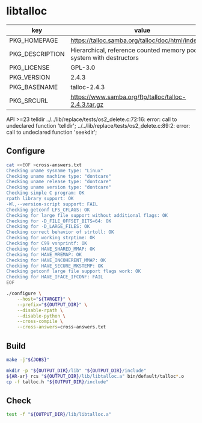 # libtalloc

| key             | value                                                               |
| --------------- | ------------------------------------------------------------------- |
| PKG_HOMEPAGE    | <https://talloc.samba.org/talloc/doc/html/index.html>               |
| PKG_DESCRIPTION | Hierarchical, reference counted memory pool system with destructors |
| PKG_LICENSE     | GPL-3.0                                                             |
| PKG_VERSION     | 2.4.3                                                               |
| PKG_BASENAME    | talloc-2.4.3                                                        |
| PKG_SRCURL      | <https://www.samba.org/ftp/talloc/talloc-2.4.3.tar.gz>              |

API >=23 telldir
../../lib/replace/tests/os2_delete.c:72:16: error: call to undeclared function 'telldir';
../../lib/replace/tests/os2_delete.c:89:2: error: call to undeclared function 'seekdir';

## Configure

```sh
cat <<EOF >cross-answers.txt
Checking uname sysname type: "Linux"
Checking uname machine type: "dontcare"
Checking uname release type: "dontcare"
Checking uname version type: "dontcare"
Checking simple C program: OK
rpath library support: OK
-Wl,--version-script support: FAIL
Checking getconf LFS_CFLAGS: OK
Checking for large file support without additional flags: OK
Checking for -D_FILE_OFFSET_BITS=64: OK
Checking for -D_LARGE_FILES: OK
Checking correct behavior of strtoll: OK
Checking for working strptime: OK
Checking for C99 vsnprintf: OK
Checking for HAVE_SHARED_MMAP: OK
Checking for HAVE_MREMAP: OK
Checking for HAVE_INCOHERENT_MMAP: OK
Checking for HAVE_SECURE_MKSTEMP: OK
Checking getconf large file support flags work: OK
Checking for HAVE_IFACE_IFCONF: FAIL
EOF

./configure \
	--host="${TARGET}" \
	--prefix="${OUTPUT_DIR}" \
	--disable-rpath \
	--disable-python \
	--cross-compile \
	--cross-answers=cross-answers.txt

```

## Build

```sh
make -j"${JOBS}"

mkdir -p "${OUTPUT_DIR}/lib" "${OUTPUT_DIR}/include"
${AR-ar} rcs "${OUTPUT_DIR}/lib/libtalloc.a" bin/default/talloc*.o
cp -f talloc.h "${OUTPUT_DIR}/include"

```

## Check

```sh
test -f "${OUTPUT_DIR}/lib/libtalloc.a"
```

